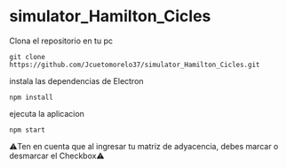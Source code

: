 ﻿# simulator_Hamilton_Cicles

Clona el repositorio en tu pc
```
git clone https://github.com/Jcuetomorelo37/simulator_Hamilton_Cicles.git
```

instala las dependencias de Electron
```
npm install
```

ejecuta la aplicacion
```
npm start
```

⚠️Ten en cuenta que al ingresar tu matriz de adyacencia, debes marcar o desmarcar el Checkbox⚠️
